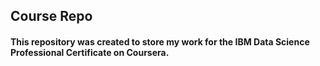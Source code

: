 ## Course Repo
#### This repository was created to store my work for the IBM Data Science Professional Certificate on Coursera.
